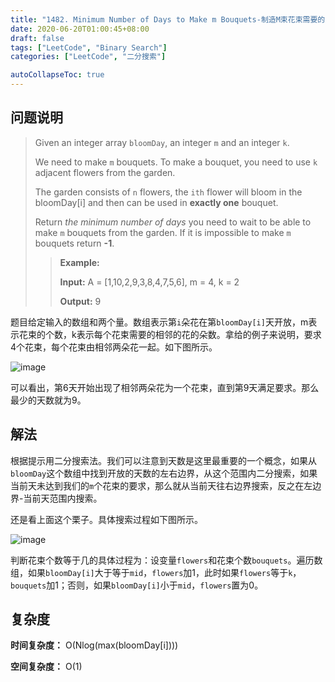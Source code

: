 ```yaml
---
title: "1482. Minimum Number of Days to Make m Bouquets-制造M束花束需要的最少天数"
date: 2020-06-20T01:00:45+08:00
draft: false
tags: ["LeetCode", "Binary Search"]
categories: ["LeetCode", "二分搜索"]

autoCollapseToc: true
---
```


## 问题说明

>Given an integer array `bloomDay`, an integer `m` and an integer `k`.
>
>We need to make `m` bouquets. To make a bouquet, you need to use `k` adjacent flowers from the garden.
>
>The garden consists of `n` flowers, the `ith` flower will bloom in the bloomDay[i] and then can be used in **exactly one** bouquet.
>
>Return *the minimum number of days* you need to wait to be able to make `m` bouquets from the garden. If it is impossible to make `m` bouquets return **-1**.
>>**Example:**
>>
>>**Input:**
>>A = [1,10,2,9,3,8,4,7,5,6], m = 4, k = 2
>>
>>**Output:** 9

题目给定输入的数组和两个量。数组表示第`i`朵花在第`bloomDay[i]`天开放，m表示花束的个数，k表示每个花束需要的相邻的花的朵数。拿给的例子来说明，要求4个花束，每个花束由相邻两朵花一起。如下图所示。

![image](/images/lc1482-1.png)

可以看出，第6天开始出现了相邻两朵花为一个花束，直到第9天满足要求。那么最少的天数就为9。

## 解法

根据提示用二分搜索法。我们可以注意到天数是这里最重要的一个概念，如果从`bloomDay`这个数组中找到开放的天数的左右边界，从这个范围内二分搜索，如果当前天未达到我们的`m`个花束的要求，那么就从当前天往右边界搜索，反之在左边界-当前天范围内搜索。

还是看上面这个栗子。具体搜索过程如下图所示。

![image](/images/lc1482-2.png)

判断花束个数等于几的具体过程为：设变量`flowers`和花束个数`bouquets`。遍历数组，如果`bloomDay[i]`大于等于`mid`，`flowers`加1，此时如果`flowers`等于`k`，`bouquets`加1；否则，如果`bloomDay[i]`小于`mid`，`flowers`置为0。


## 复杂度

**时间复杂度：** O(Nlog(max(bloomDay[i])))

**空间复杂度：** O(1)